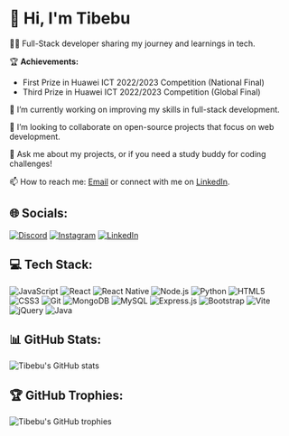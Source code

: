 # 👋 Hi, I'm Tibebu

👨‍💻 Full-Stack developer sharing my journey and learnings in tech.

🏆 **Achievements:**
- First Prize in Huawei ICT 2022/2023 Competition (National Final)
- Third Prize in Huawei ICT 2022/2023 Competition (Global Final)

🔭 I’m currently working on improving my skills in full-stack development.

👯 I’m looking to collaborate on open-source projects that focus on web development.

💬 Ask me about my projects, or if you need a study buddy for coding challenges!

📫 How to reach me: [Email](mailto:wise.tibec@gmail.com) or connect with me on [LinkedIn](https://www.linkedin.com/in/tibebu-kaleb-185aa0292/).

## 🌐 Socials:
[![Discord](https://img.shields.io/badge/Discord-7289DA?style=for-the-badge&logo=discord&logoColor=white)](https://discord.com) 
[![Instagram](https://img.shields.io/badge/Instagram-E4405F?style=for-the-badge&logo=instagram&logoColor=white)](https://instagram.com/your-profile)
[![LinkedIn](https://img.shields.io/badge/LinkedIn-0077B5?style=for-the-badge&logo=linkedin&logoColor=white)](https://www.linkedin.com/in/tibebu-kaleb-185aa0292/)

## 💻 Tech Stack:
![JavaScript](https://img.shields.io/badge/JavaScript-323330?style=for-the-badge&logo=javascript&logoColor=F7DF1E)
![React](https://img.shields.io/badge/React-20232A?style=for-the-badge&logo=react&logoColor=61DAFB)
![React Native](https://img.shields.io/badge/React_Native-20232A?style=for-the-badge&logo=react&logoColor=61DAFB)
![Node.js](https://img.shields.io/badge/Node.js-43853D?style=for-the-badge&logo=node-dot-js&logoColor=white)
![Python](https://img.shields.io/badge/Python-3776AB?style=for-the-badge&logo=python&logoColor=white)
![HTML5](https://img.shields.io/badge/HTML5-E34F26?style=for-the-badge&logo=html5&logoColor=white)
![CSS3](https://img.shields.io/badge/CSS3-1572B6?style=for-the-badge&logo=css3&logoColor=white)
![Git](https://img.shields.io/badge/Git-F05032?style=for-the-badge&logo=git&logoColor=white)
![MongoDB](https://img.shields.io/badge/MongoDB-4EA94B?style=for-the-badge&logo=mongodb&logoColor=white)
![MySQL](https://img.shields.io/badge/MySQL-4479A1?style=for-the-badge&logo=mysql&logoColor=white)
![Express.js](https://img.shields.io/badge/Express.js-000000?style=for-the-badge&logo=express&logoColor=white)
![Bootstrap](https://img.shields.io/badge/Bootstrap-563D7C?style=for-the-badge&logo=bootstrap&logoColor=white)
![Vite](https://img.shields.io/badge/Vite-646CFF?style=for-the-badge&logo=vite&logoColor=white)
![jQuery](https://img.shields.io/badge/jQuery-0769AD?style=for-the-badge&logo=jquery&logoColor=white)
![Java](https://img.shields.io/badge/Java-007396?style=for-the-badge&logo=java&logoColor=white)

## 📊 GitHub Stats:
![Tibebu's GitHub stats](https://github-readme-stats.vercel.app/api?username=tibebu&show_icons=true&theme=radical)

## 🏆 GitHub Trophies:
![Tibebu's GitHub trophies](https://github-profile-trophy.vercel.app/?username=tibebu&theme=onedark)
